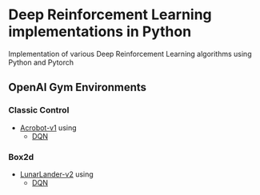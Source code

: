 # Deep Reinforcement Learning implementations in Python

Implementation of various Deep Reinforcement Learning algorithms using Python and Pytorch

## OpenAI Gym Environments
### Classic Control
  * [Acrobot-v1](https://www.gymlibrary.dev/environments/classic_control/acrobot/) using
    * [DQN](https://github.com/tamoghna21/deep-reinforcement-learning-python-pytorch/tree/main/Deep_Q_Network_jupyter)
### Box2d
  * [LunarLander-v2](https://www.gymlibrary.dev/environments/box2d/lunar_lander/) using
    * [DQN](https://github.com/tamoghna21/deep-reinforcement-learning-python-pytorch/tree/main/Deep_Q_Network_jupyter)
